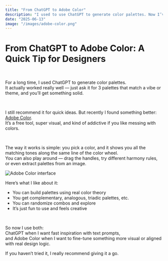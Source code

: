 ```yaml
---
title: "From ChatGPT to Adobe Color"
description: "I used to use ChatGPT to generate color palettes. Now I’ve found something even better."
date: "2025-06-13"
image: "/images/adobe-color.png"
---
```


# From ChatGPT to Adobe Color: A Quick Tip for Designers

&nbsp;

For a long time, I used ChatGPT to generate color palettes.  
It actually worked really well — just ask it for 3 palettes that match a vibe or theme, and you’ll get something solid.

&nbsp;

I still recommend it for quick ideas. But recently I found something better: <a href="https://color.adobe.com" class="underline">Adobe Color</a>.  
It’s a free tool, super visual, and kind of addictive if you like messing with colors.

&nbsp;

The way it works is simple: you pick a color, and it shows you all the matching tones along the same line of the color wheel.  
You can also play around — drag the handles, try different harmony rules, or even extract palettes from an image.

![Adobe Color interface](/images/adobe-color.png)

Here’s what I like about it:
- You can build palettes using real color theory
- You get complementary, analogous, triadic palettes, etc.
- You can randomize combos and explore
- It’s just fun to use and feels creative

&nbsp;

So now I use both:  
ChatGPT when I want fast inspiration with text prompts,  
and Adobe Color when I want to fine-tune something more visual or aligned with real design logic.

If you haven’t tried it, I really recommend giving it a go.
